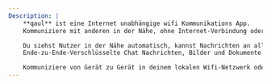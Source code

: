 ```yaml
---
Description: |
    **qaul** ist eine Internet unabhängige wifi Kommunikations App. 
    Kommuniziere mit anderen in der Nähe, ohne Internet-Verbindung oder Kommunikations-Infrastruktur.

    Du siehst Nutzer in der Nähe automatisch, kannst Nachrichten an alle senden, Chat-Gruppen erstellen, 
    Ende-zu-Ende-Verschlüsselte Chat Nachrichten, Bilder und Dokumente senden.

    Kommuniziere von Gerät zu Gerät in deinem lokalen Wifi-Netzwerk oder über den von deinem Telefon erstellten Wifi-Hotspot.
---
```


